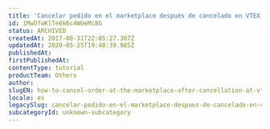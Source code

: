 ```yaml
---
title: 'Cancelar pedido en el marketplace después de cancelado en VTEX'
id: 1MwOfwKlTe6k6c4WUeMc8G
status: ARCHIVED
createdAt: 2017-08-31T22:05:27.307Z
updatedAt: 2020-05-25T19:48:39.985Z
publishedAt: 
firstPublishedAt: 
contentType: tutorial
productTeam: Others
author: 
slugEN: how-to-cancel-order-at-the-marketplace-after-cancellation-at-vtex
locale: es
legacySlug: cancelar-pedido-en-el-marketplace-despues-de-cancelado-en-vtex
subcategoryId: unknown-subcategory
---
```



